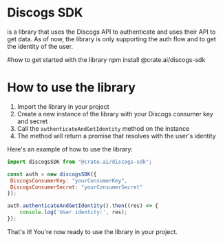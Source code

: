 # Discogs SDK

is a library that uses the Discogs API to authenticate and uses their API to get data.
As of now, the library is only supporting the auth flow and to get the identity of the user.

#how to get started with the library
npm install @crate.ai/discogs-sdk

# How to use the library

1. Import the library in your project
2. Create a new instance of the library with your Discogs consumer key and secret
3. Call the `authenticateAndGetIdentity` method on the instance
4. The method will return a promise that resolves with the user's identity

Here's an example of how to use the library:

```javascript
import discogsSDK from "@crate.ai/discogs-sdk";

const auth = new discogsSDK({
 DiscogsConsumerKey: "yourConsumerKey",
 DiscogsConsumerSecret: "yourConsumerSecret"
});

auth.authenticateAndGetIdentity().then((res) => {
    console.log('User identity:', res);
});
```

That's it! You're now ready to use the library in your project.

